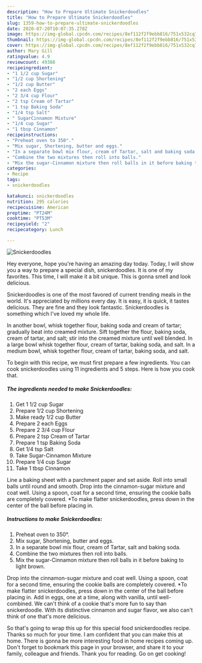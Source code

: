 ```yaml
---
description: "How to Prepare Ultimate Snickerdoodles"
title: "How to Prepare Ultimate Snickerdoodles"
slug: 1359-how-to-prepare-ultimate-snickerdoodles
date: 2020-07-20T10:07:35.278Z
image: https://img-global.cpcdn.com/recipes/8ef112f2f9ebb816/751x532cq70/snickerdoodles-recipe-main-photo.jpg
thumbnail: https://img-global.cpcdn.com/recipes/8ef112f2f9ebb816/751x532cq70/snickerdoodles-recipe-main-photo.jpg
cover: https://img-global.cpcdn.com/recipes/8ef112f2f9ebb816/751x532cq70/snickerdoodles-recipe-main-photo.jpg
author: Mary Gill
ratingvalue: 4.9
reviewcount: 49388
recipeingredient:
- "1 1/2 cup Sugar"
- "1/2 cup Shortening"
- "1/2 cup Butter"
- "2 each Eggs"
- "2 3/4 cup Flour"
- "2 tsp Cream of Tartar"
- "1 tsp Baking Soda"
- "1/4 tsp Salt"
- " SugarCinnamon Mixture"
- "1/4 cup Sugar"
- "1 tbsp Cinnamon"
recipeinstructions:
- "Preheat oven to 350°."
- "Mix sugar, Shortening, butter and eggs."
- "In a separate bowl mix flour, cream of Tartar, salt and baking soda."
- "Combine the two mixtures then roll into balls."
- "Mix the sugar-Cinnamon mixture then roll balls in it before baking to light brown."
categories:
- Recipe
tags:
- snickerdoodles

katakunci: snickerdoodles 
nutrition: 295 calories
recipecuisine: American
preptime: "PT24M"
cooktime: "PT53M"
recipeyield: "2"
recipecategory: Lunch

---
```



![Snickerdoodles](https://img-global.cpcdn.com/recipes/8ef112f2f9ebb816/751x532cq70/snickerdoodles-recipe-main-photo.jpg)

Hey everyone, hope you're having an amazing day today. Today, I will show you a way to prepare a special dish, snickerdoodles. It is one of my favorites. This time, I will make it a bit unique. This is gonna smell and look delicious.

Snickerdoodles is one of the most favored of current trending meals in the world. It's appreciated by millions every day. It is easy, it is quick, it tastes delicious. They are fine and they look fantastic. Snickerdoodles is something which I've loved my whole life.

In another bowl, whisk together flour, baking soda and cream of tartar; gradually beat into creamed mixture. Sift together the flour, baking soda, cream of tartar, and salt; stir into the creamed mixture until well blended. In a large bowl whisk together flour, cream of tartar, baking soda, and salt. In a medium bowl, whisk together flour, cream of tartar, baking soda, and salt.


To begin with this recipe, we must first prepare a few ingredients. You can cook snickerdoodles using 11 ingredients and 5 steps. Here is how you cook that.

<!--inarticleads1-->

##### The ingredients needed to make Snickerdoodles:

1. Get 1 1/2 cup Sugar
1. Prepare 1/2 cup Shortening
1. Make ready 1/2 cup Butter
1. Prepare 2 each Eggs
1. Prepare 2 3/4 cup Flour
1. Prepare 2 tsp Cream of Tartar
1. Prepare 1 tsp Baking Soda
1. Get 1/4 tsp Salt
1. Take  Sugar-Cinnamon Mixture
1. Prepare 1/4 cup Sugar
1. Take 1 tbsp Cinnamon


Line a baking sheet with a parchment paper and set aside. Roll into small balls until round and smooth. Drop into the cinnamon-sugar mixture and coat well. Using a spoon, coat for a second time, ensuring the cookie balls are completely covered. *To make flatter snickerdoodles, press down in the center of the ball before placing in. 

<!--inarticleads2-->

##### Instructions to make Snickerdoodles:

1. Preheat oven to 350°.
1. Mix sugar, Shortening, butter and eggs.
1. In a separate bowl mix flour, cream of Tartar, salt and baking soda.
1. Combine the two mixtures then roll into balls.
1. Mix the sugar-Cinnamon mixture then roll balls in it before baking to light brown.


Drop into the cinnamon-sugar mixture and coat well. Using a spoon, coat for a second time, ensuring the cookie balls are completely covered. *To make flatter snickerdoodles, press down in the center of the ball before placing in. Add in eggs, one at a time, along with vanilla, until well-combined. We can&#39;t think of a cookie that&#39;s more fun to say than snickerdoodle. With its distinctive cinnamon and sugar flavor, we also can&#39;t think of one that&#39;s more delicious. 

So that's going to wrap this up for this special food snickerdoodles recipe. Thanks so much for your time. I am confident that you can make this at home. There is gonna be more interesting food in home recipes coming up. Don't forget to bookmark this page in your browser, and share it to your family, colleague and friends. Thank you for reading. Go on get cooking!
